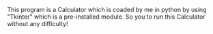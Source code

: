 This program is a Calculator which is coaded by me in python by using "Tkinter" which is a pre-installed module. So you to run this Calculator without any difficulty!
